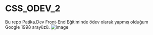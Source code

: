 # CSS_ODEV_2
Bu repo Patika.Dev Front-End Eğitiminde ödev olarak yapmış olduğum Google 1998 arayüzü.
![image](https://user-images.githubusercontent.com/84620334/164087676-4acfcf54-08d5-4af2-b8fb-9b3c9f7eb16e.png)

